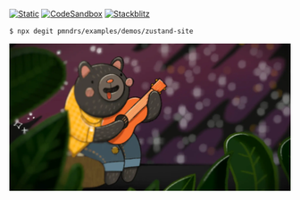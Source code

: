 [![Static](https://img.shields.io/badge/demo-%23646CFF.svg?logo=html5&logoColor=white)](https://pmndrs.github.io/examples/zustand-site)
[![CodeSandbox](https://img.shields.io/badge/codesandbox-040404?logo=codesandbox&logoColor=DBDBDB)](https://codesandbox.io/s/github/pmndrs/examples/tree/main/demos/zustand-site)
[![Stackblitz](https://img.shields.io/badge/stackblitz-fff?logo=Stackblitz&logoColor=1389FD)](https://stackblitz.com/github/pmndrs/examples/tree/main/demos/zustand-site)

```sh
$ npx degit pmndrs/examples/demos/zustand-site
```

![](thumbnail.webp)
